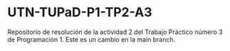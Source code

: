 # UTN-TUPaD-P1-TP2-A3
Repositorio de resolución de la actividad 2 del Trabajo Práctico número 3 de Programación 1.
Este es un cambio en la main branch.